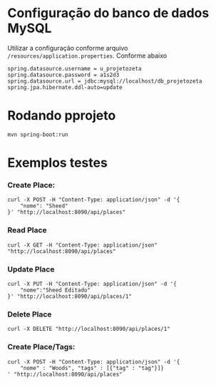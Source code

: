 
# Configuração do banco de dados MySQL

Utilizar a configuração conforme arquivo `/resources/application.properties`.
Conforme abaixo

```
spring.datasource.username = u_projetozeta
spring.datasource.password = a1s2d3
spring.datasource.url = jdbc:mysql://localhost/db_projetozeta
spring.jpa.hibernate.ddl-auto=update
```

# Rodando pprojeto

```
mvn spring-boot:run
```

# Exemplos testes

### Create Place:
```
curl -X POST -H "Content-Type: application/json" -d '{
	"nome": "Sheed"
}' "http://localhost:8090/api/places"
```

### Read Place
```
curl -X GET -H "Content-Type: application/json" "http://localhost:8090/api/places"
```


### Update Place
```
curl -X PUT -H "Content-Type: application/json" -d '{
	"nome":"Sheed Editado"
}' "http://localhost:8090/api/places/1"
```

### Delete Place
```
curl -X DELETE "http://localhost:8090/api/places/1"
```


### Create Place/Tags:
```
curl -X POST -H "Content-Type: application/json" -d '{
	"nome" : "Woods", "tags" : [{"tag" : "tag"}]}
' "http://localhost:8090/api/places"
```
